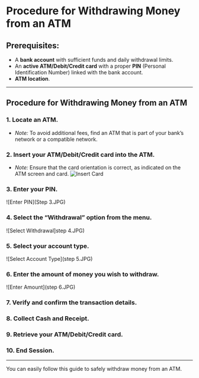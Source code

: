 # Procedure for Withdrawing Money from an ATM

## Prerequisites:
- A **bank account** with sufficient funds and daily withdrawal limits.
- An **active ATM/Debit/Credit card** with a proper **PIN** (Personal Identification Number) linked with the bank account.
- **ATM location**.

---

## Procedure for Withdrawing Money from an ATM

### 1. Locate an ATM.
- *Note:* To avoid additional fees, find an ATM that is part of your bank’s network or a compatible network.

### 2. Insert your ATM/Debit/Credit card into the ATM.
- *Note:* Ensure that the card orientation is correct, as indicated on the ATM screen and card.
![Insert Card](![image](https://github.com/user-attachments/assets/5e9e06b1-4207-424a-950e-2cbf24e177d4)
)

### 3. Enter your PIN.
![Enter PIN](Step 3.JPG)

### 4. Select the “Withdrawal” option from the menu.
![Select Withdrawal]step 4.JPG)

### 5. Select your account type.
![Select Account Type](step 5.JPG)

### 6. Enter the amount of money you wish to withdraw.
![Enter Amount](step 6.JPG)

### 7. Verify and confirm the transaction details.

### 8. Collect Cash and Receipt.

### 9. Retrieve your ATM/Debit/Credit card.


### 10. End Session.

---

You can easily follow this guide to safely withdraw money from an ATM.
